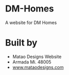 # DM-Homes
A website for DM Homes

# Built by
* Matao Designs Website
* Armada Mi. 48005
* www.mataodesigns.com
